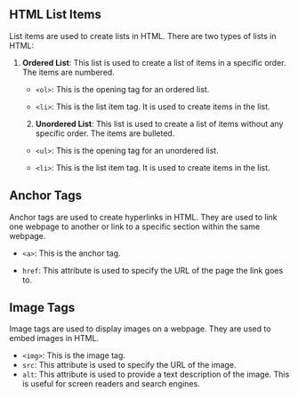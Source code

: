 ## HTML List Items

List items are used to create lists in HTML. There are two types of lists in HTML:

1. **Ordered List**: This list is used to create a list of items in a specific order. The items are numbered.

   - `<ol>`: This is the opening tag for an ordered list.

   - `<li>`: This is the list item tag. It is used to create items in the list.

   2. **Unordered List**: This list is used to create a list of items without any specific order. The items are bulleted.

   - `<ul>`: This is the opening tag for an unordered list.

   - `<li>`: This is the list item tag. It is used to create items in the list.

## Anchor Tags

Anchor tags are used to create hyperlinks in HTML. They are used to link one webpage to another or link to a specific section within the same webpage.

- `<a>`: This is the anchor tag.

- `href`: This attribute is used to specify the URL of the page the link goes to.

## Image Tags

Image tags are used to display images on a webpage. They are used to embed images in HTML.

- `<img>`: This is the image tag.
- `src`: This attribute is used to specify the URL of the image.
- `alt`: This attribute is used to provide a text description of the image. This is useful for screen readers and search engines.